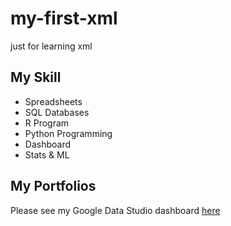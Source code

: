 # my-first-xml
just for learning xml

## My Skill

- Spreadsheets
- SQL Databases
- R Program
- Python Programming
- Dashboard
- Stats & ML

## My Portfolios

Please see my Google Data Studio dashboard [here](https://www.google.com)

